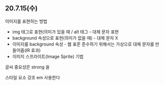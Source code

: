 ## 20.7.15(수)
이미지를 표현하는 방법   

+ img 태그로 표현(의미가 있을 때 / alt 태그 - 대체 문자 표현
+ background 속성으로 표현(의미가 없을 때) - 대체 문자 X
+ 이미지를 background 속성 - 웹 표준 준수하기 위해서는 가상으로 대체 문자를 만들어줌(IR 효과)
+ 이미지 스프라이트(Image Sprite) 기법
   

글씨 중요성은 strong 을

스타일 요소 강조 em 사용한다